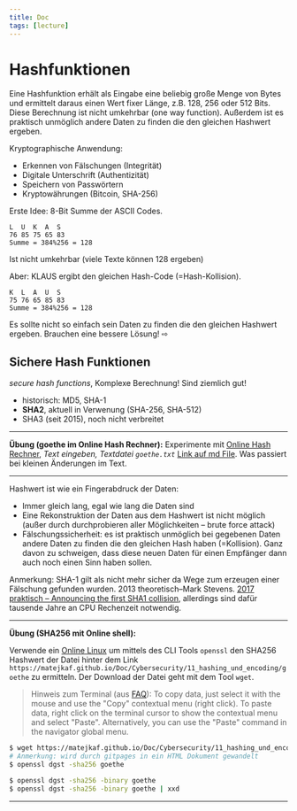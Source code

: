 ```yaml
---
title: Doc
tags: [lecture]
---
```


# Hashfunktionen

Eine Hashfunktion erhält als Eingabe eine beliebig große Menge von Bytes und ermittelt daraus einen Wert fixer Länge, z.B. 128, 256 oder 512 Bits. Diese Berechnung ist nicht umkehrbar (one way function). Außerdem ist es praktisch unmöglich andere Daten zu finden die den gleichen Hashwert ergeben.

Kryptographische Anwendung:

- Erkennen von Fälschungen (Integrität)
- Digitale Unterschrift (Authentizität)
- Speichern von Passwörtern
- Kryptowährungen (Bitcoin, SHA-256)

Erste Idee: 8-Bit Summe der ASCII Codes. 

```
L  U  K  A  S
76 85 75 65 83
Summe = 384%256 = 128
```

Ist nicht umkehrbar (viele Texte können 128 ergeben)

Aber: KLAUS ergibt den gleichen Hash-Code (=Hash-Kollision).

```
K  L  A  U  S
75 76 65 85 83
Summe = 384%256 = 128
```

Es sollte nicht so einfach sein Daten zu finden die den gleichen Hashwert ergeben. Brauchen eine bessere Lösung!  ⇨

## Sichere Hash Funktionen

*secure hash functions*, Komplexe Berechnung! Sind ziemlich gut!

- historisch: MD5, SHA-1
- **SHA2**, aktuell in Verwenung (SHA-256, SHA-512)
- SHA3 (seit 2015), noch nicht verbreitet

---

**Übung (goethe im Online Hash Rechner):** Experimente mit [Online Hash Rechner](https://emn178.github.io/online-tools/sha512.html), *Text eingeben, Textdatei `goethe.txt`* [Link auf md File](https://matejkaf.github.io/Doc/Cybersecurity/11_hashing_und_encoding/goethe). Was passiert bei kleinen Änderungen im Text.

---



Hashwert ist wie ein Fingerabdruck der Daten:

- Immer gleich lang, egal wie lang die Daten sind
- Eine Rekonstruktion der Daten aus dem Hashwert ist nicht möglich (außer durch durchprobieren aller Möglichkeiten – brute force attack)
- Fälschungssicherheit: es ist praktisch unmöglich bei gegebenen Daten andere Daten zu finden die den gleichen Hash haben (=Kollision). Ganz davon zu schweigen, dass diese neuen Daten für einen Empfänger dann auch noch einen Sinn haben sollen.

Anmerkung: SHA-1 gilt als nicht mehr sicher da Wege zum erzeugen einer Fälschung gefunden wurden. 2013 theoretisch–Mark Stevens.  [2017 praktisch – Announcing the first SHA1 collision](https://security.googleblog.com/2017/02/announcing-first-sha1-collision.html), allerdings sind dafür tausende Jahre an CPU Rechenzeit notwendig.



---

**Übung (SHA256 mit Online shell):**

Verwende ein [Online Linux](https://bellard.org/jslinux/) um mittels des CLI Tools `openssl` den SHA256 Hashwert der Datei hinter dem Link `https://matejkaf.github.io/Doc/Cybersecurity/11_hashing_und_encoding/goethe` zu ermitteln. Der Download der Datei geht mit dem Tool `wget`.

> Hinweis zum Terminal (aus [FAQ](https://bellard.org/jslinux/faq.html)): To copy data, just select it with the mouse and use the "Copy" contextual menu (right click). To paste data, right click on the terminal cursor to show the contextual menu and select "Paste". Alternatively, you can use the "Paste" command in the navigator global menu.

```bash
$ wget https://matejkaf.github.io/Doc/Cybersecurity/11_hashing_und_encoding/goethe
# Anmerkung: wird durch gitpages in ein HTML Dokument gewandelt
$ openssl dgst -sha256 goethe

$ openssl dgst -sha256 -binary goethe
$ openssl dgst -sha256 -binary goethe | xxd
```

---

